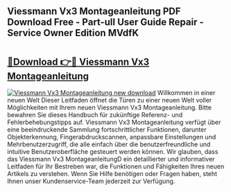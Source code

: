 ## Viessmann Vx3 Montageanleitung PDF Download Free - Part-ulI User Guide Repair - Service Owner Edition MVdfK

# <h2><a href="http://df8catk.blite.top/?on=Viessmann+Vx3+Montageanleitung">🔗Download 👉🔴 Viessmann Vx3 Montageanleitung</a></h2>

[![Viessmann Vx3 Montageanleitung new download](https://i.imgur.com/lujVjoI.png)](http://df8catk.blite.top/?on=Viessmann+Vx3+Montageanleitung)
Willkommen in einer neuen Welt Dieser Leitfaden öffnet die Türen zu einer neuen Welt voller Möglichkeiten mit Ihrem neuen Viessmann Vx3 Montageanleitung. Bitte bewahren Sie dieses Handbuch für zukünftige Referenz- und Fehlerbehebungstipps auf. Viessmann Vx3 Montageanleitung verfügt über eine beeindruckende Sammlung fortschrittlicher Funktionen, darunter Objekterkennung, Fingerabdruckscannen, anpassbare Einstellungen und Mehrbenutzerzugriff, die alle einfach über die benutzerfreundliche und intuitive Benutzeroberfläche gesteuert werden können. Wir glauben, dass das Viessmann Vx3 MontageanleitungD ein detaillierter und informativer Leitfaden für Ihr Bestreben war, die Funktionen und Fähigkeiten Ihres neuen Artikels zu verstehen. Wenn Sie Hilfe benötigen oder Fragen haben, steht Ihnen unser Kundenservice-Team jederzeit zur Verfügung.
